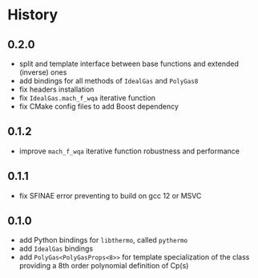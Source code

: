 # History

## 0.2.0

- split and template interface between base functions and extended (inverse) ones
- add bindings for all methods of `IdealGas` and `PolyGas8`
- fix headers installation
- fix `IdealGas.mach_f_wqa` iterative function
- fix CMake config files to add Boost dependency

## 0.1.2

- improve `mach_f_wqa` iterative function robustness and performance

## 0.1.1

- fix SFINAE error preventing to build on gcc 12 or MSVC

## 0.1.0

- add Python bindings for `libthermo`, called `pythermo`
- add `IdealGas` bindings
- add `PolyGas<PolyGasProps<8>>` for template specialization of the class providing a 8th order polynomial definition of Cp(s)
